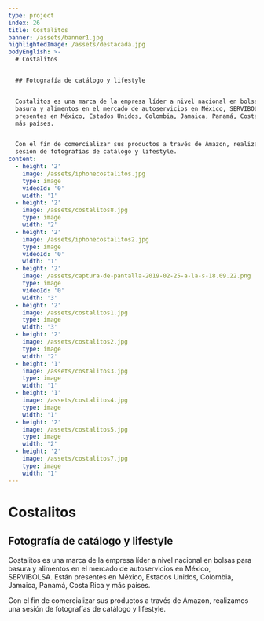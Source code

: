 ```yaml
---
type: project
index: 26
title: Costalitos
banner: /assets/banner1.jpg
highlightedImage: /assets/destacada.jpg
bodyEnglish: >-
  # Costalitos


  ## Fotografía de catálogo y lifestyle


  Costalitos es una marca de la empresa líder a nivel nacional en bolsas para
  basura y alimentos en el mercado de autoservicios en México, SERVIBOLSA. Están
  presentes en México, Estados Unidos, Colombia, Jamaica, Panamá, Costa Rica y
  más países.


  Con el fin de comercializar sus productos a través de Amazon, realizamos una
  sesión de fotografías de catálogo y lifestyle.
content:
  - height: '2'
    image: /assets/iphonecostalitos.jpg
    type: image
    videoId: '0'
    width: '1'
  - height: '2'
    image: /assets/costalitos8.jpg
    type: image
    width: '2'
  - height: '2'
    image: /assets/iphonecostalitos2.jpg
    type: image
    videoId: '0'
    width: '1'
  - height: '2'
    image: /assets/captura-de-pantalla-2019-02-25-a-la-s-18.09.22.png
    type: image
    videoId: '0'
    width: '3'
  - height: '2'
    image: /assets/costalitos1.jpg
    type: image
    width: '3'
  - height: '2'
    image: /assets/costalitos2.jpg
    type: image
    width: '2'
  - height: '1'
    image: /assets/costalitos3.jpg
    type: image
    width: '1'
  - height: '1'
    image: /assets/costalitos4.jpg
    type: image
    width: '1'
  - height: '2'
    image: /assets/costalitos5.jpg
    type: image
    width: '2'
  - height: '2'
    image: /assets/costalitos7.jpg
    type: image
    width: '1'
---
```

# Costalitos

## Fotografía de catálogo y lifestyle

Costalitos es una marca de la empresa líder a nivel nacional en bolsas para basura y alimentos en el mercado de autoservicios en México, SERVIBOLSA. Están presentes en México, Estados Unidos, Colombia, Jamaica, Panamá, Costa Rica y más países.

Con el fin de comercializar sus productos a través de Amazon, realizamos una sesión de fotografías de catálogo y lifestyle.
